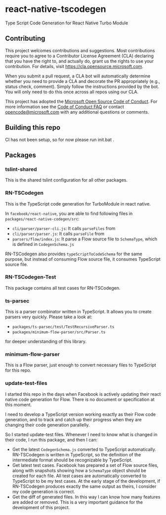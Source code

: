# react-native-tscodegen

Type Script Code Generation for React Native Turbo Module

## Contributing

This project welcomes contributions and suggestions.  Most contributions require you to agree to a
Contributor License Agreement (CLA) declaring that you have the right to, and actually do, grant us
the rights to use your contribution. For details, visit https://cla.opensource.microsoft.com.

When you submit a pull request, a CLA bot will automatically determine whether you need to provide
a CLA and decorate the PR appropriately (e.g., status check, comment). Simply follow the instructions
provided by the bot. You will only need to do this once across all repos using our CLA.

This project has adopted the [Microsoft Open Source Code of Conduct](https://opensource.microsoft.com/codeofconduct/).
For more information see the [Code of Conduct FAQ](https://opensource.microsoft.com/codeofconduct/faq/) or
contact [opencode@microsoft.com](mailto:opencode@microsoft.com) with any additional questions or comments.

## Building this repo

CI has not been setup, so for now please run init.bat .

## Packages

### tslint-shared

This is the shared tslint configuration for all other packages.

### RN-TSCodegen

This is the TypeScript code generation for TurboModule in react native.

In `facebook/react-native`, you are able to find following files in `packages/react-native-codegen/src`:

- `cli/parser/parser-cli.js`: It calls `parseFiles` from
- `cli/parser/parser.js`: It calls `parseFile` from
- `parsers/flow/index.js`: It parse a Flow source file to `SchemaType`, which is defined in `CodegenSchema.js`

RN-TSCodegen also provides `typeScriptToCodeSchema` for the same purpose, but instead of consuming Flow source file, it consumes TypeScript source file.

### RN-TSCodegen-Test

This package contains all test cases for RN-TSCodegen.

### ts-parsec

This is a parser combinator written in TypeScript. It allows you to create parsers very quickly. Please take a look at:

- `packages/ts-parsec/test/TestRecursiveParser.ts`
- `packages/minimum-flow-parser/src/Parser.ts`

for deeper understanding of this library.

### minimum-flow-parser

This is a Flow parser, just enough to convert necessary files to TypeScript for this repo.

### update-test-files

I started this repo in the days when Facebook is actively updating their react native code generation for Flow. There is no document or specification at this moment.

I need to develop a TypeScript version working exactly as their Flow code generation, and to track and catch up their progress when they are changing their code generation parallelly.

So I started update-test files. Whenever I need to know what is changed in their code, I run this package, and then I can:

- Get the latest `CodegenSchema.js` converted to TypeScript automatically. RN-TSCodegen is written in TypeScript, so the definition of the intermediate format should be recognizable by TypeScript.
- Get latest test cases. Facebook has prepared a set of Flow source files, along with snapshots showing how a `SchemaType` object should be created for each file. All test cases are automatically converted to TypeScript to be my test cases. At the early stage of the development, if RN-TSCodegen produces exactly the same output as theirs, I consider my code generation is correct.
- Get the diff of generated files. In this way I can know how many features are added or removed. This is a very important guidance for the development of this project.
